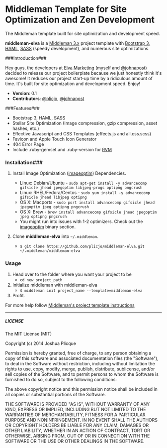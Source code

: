# Middleman Template for Site Optimization and Zen Development

The Middleman template built for site optimization and development speed.

**middleman-elva** is a [Middleman 3.x](http://middlemanapp.com/) project template with [Bootstrap 3](http://getbootstrap.com/), [HAML](http://haml-lang.com/), [SASS](http://sass-lang.com/) (speedy development), and numerous site optimizations.

###Introduction###

Hey guys, the developers at [Elva Marketing](http://www.elvamarketing.com/) (myself and [@johnapost](https://github.com/johnapost)) decided to release our project boilerplate because we just honestly think it's awesome! It reduces our project start-up time by a ridiculous amount of time. It's built for site optimization and development speed. Enjoy!

* **Version**: 0.1
* **Contributors**: [@plicjo](https://github.com/plicjo), [@johnapost](https://github.com/johnapost)

###Features###
* Bootstrap 3, HAML, SASS
* Stellar Site Optimization (Image compression, gzip compression, asset hashes, etc.)
* Effective Javascript and CSS Templates (effects.js and all.css.scss)
* Favicon and Apple Touch Icon Generator
* 404 Error Page
* Include .ruby-gemset and .ruby-version for [RVM](http://rvm.io/rvm/install)

### Installation###

1. Install Image Optimization ([imageoptim](https://github.com/toy/image_optim)) Dependencies.
   * Linux: Debian/Ubuntu - `sudo apt-get install -y advancecomp gifsicle jhead jpegoptim libjpeg-progs optipng pngcrush`
   * Linux: RHEL/Fedora/Centos - `sudo yum install -y advancecomp gifsicle jhead libjpeg optipng`
   * OS X: Macports - `sudo port install advancecomp gifsicle jhead jpegoptim jpeg optipng pngcrush`
   * OS X: Brew - `brew install advancecomp gifsicle jhead jpegoptim jpeg optipng pngcrush`
   * You might run into issues with 1-2 optimizers. Check out the [imageoptim](https://github.com/toy/image_optim) binary section.
 
2. Clone **middleman-elva** into `~/.middleman`.
	* ```$ git clone https://github.com/plicjo/middleman-elva.git ~/.middleman/middleman-elva```

### Usage ###

1. Head over to the folder where you want your project to be
	* `cd new_project_path`
2. Initialize middleman with middleman-elva
	* `$ middleman init project_name --template=middleman-elva`
3. Profit.


For more help follow [Middleman's project template instructions](http://middlemanapp.com/getting-started/welcome/)

---

##### LICENSE #####

The MIT License (MIT)

Copyright (c) 2014 Joshua Plicque

Permission is hereby granted, free of charge, to any person obtaining a copy
of this software and associated documentation files (the "Software"), to deal
in the Software without restriction, including without limitation the rights
to use, copy, modify, merge, publish, distribute, sublicense, and/or sell
copies of the Software, and to permit persons to whom the Software is
furnished to do so, subject to the following conditions:

The above copyright notice and this permission notice shall be included in
all copies or substantial portions of the Software.

THE SOFTWARE IS PROVIDED "AS IS", WITHOUT WARRANTY OF ANY KIND, EXPRESS OR
IMPLIED, INCLUDING BUT NOT LIMITED TO THE WARRANTIES OF MERCHANTABILITY,
FITNESS FOR A PARTICULAR PURPOSE AND NONINFRINGEMENT. IN NO EVENT SHALL THE
AUTHORS OR COPYRIGHT HOLDERS BE LIABLE FOR ANY CLAIM, DAMAGES OR OTHER
LIABILITY, WHETHER IN AN ACTION OF CONTRACT, TORT OR OTHERWISE, ARISING FROM,
OUT OF OR IN CONNECTION WITH THE SOFTWARE OR THE USE OR OTHER DEALINGS IN
THE SOFTWARE.
